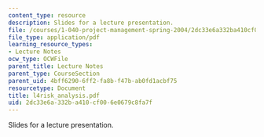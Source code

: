 ```yaml
---
content_type: resource
description: Slides for a lecture presentation.
file: /courses/1-040-project-management-spring-2004/2dc33e6a332ba410cf006e0679c8fa7f_l4risk_analysis.pdf
file_type: application/pdf
learning_resource_types:
- Lecture Notes
ocw_type: OCWFile
parent_title: Lecture Notes
parent_type: CourseSection
parent_uid: 4bff6290-6ff2-fa8b-f47b-ab0fd1acbf75
resourcetype: Document
title: l4risk_analysis.pdf
uid: 2dc33e6a-332b-a410-cf00-6e0679c8fa7f
---
```

Slides for a lecture presentation.

